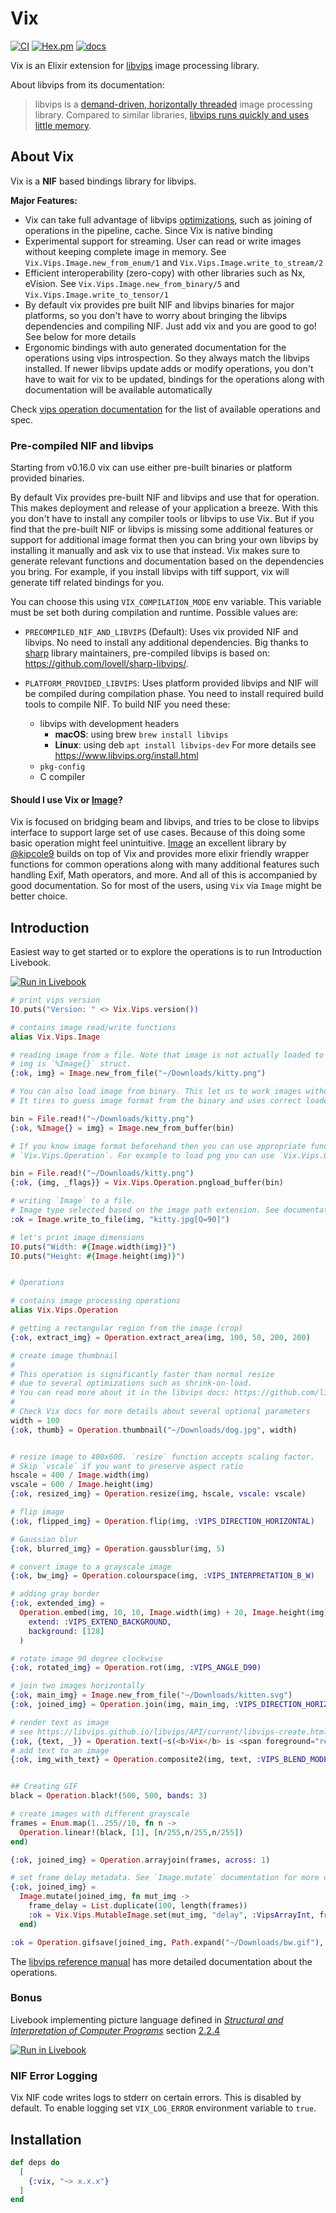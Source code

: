 # Vix

[![CI](https://github.com/akash-akya/vix/actions/workflows/ci.yaml/badge.svg)](https://github.com/akash-akya/vix/actions/workflows/ci.yaml)
[![Hex.pm](https://img.shields.io/hexpm/v/vix.svg)](https://hex.pm/packages/vix)
[![docs](https://img.shields.io/badge/docs-hexpm-blue.svg)](https://hexdocs.pm/vix/)

Vix is an Elixir extension for [libvips](https://libvips.github.io/libvips/) image processing library.

About libvips from its documentation:

> libvips is a [demand-driven, horizontally threaded](https://github.com/libvips/libvips/wiki/Why-is-libvips-quick) image processing library. Compared to similar libraries, [libvips runs quickly and uses little memory](https://github.com/libvips/libvips/wiki/Speed-and-memory-use).

## About Vix

Vix is a **NIF** based bindings library for libvips.

**Major Features:**

* Vix can take full advantage of libvips [optimizations](https://libvips.github.io/libvips/API/current/How-it-works.md.html), such as joining of operations in the pipeline, cache. Since Vix is native binding
* Experimental support for streaming. User can read or write images without keeping complete image in memory. See `Vix.Vips.Image.new_from_enum/1` and `Vix.Vips.Image.write_to_stream/2`
* Efficient interoperability (zero-copy) with other libraries such as Nx, eVision. See `Vix.Vips.Image.new_from_binary/5` and `Vix.Vips.Image.write_to_tensor/1`
* By default vix provides pre built NIF and libvips binaries for major platforms, so you don't have to worry about bringing the libvips dependencies and compiling NIF. Just add vix and you are good to go! See below for more details
* Ergonomic bindings with auto generated documentation for the operations using vips introspection. So they always match the libvips installed. If newer libvips update adds or modify operations, you don't have to wait for vix to be updated, bindings for the operations along with documentation will be available automatically

Check [vips operation documentation](https://hexdocs.pm/vix/Vix.Vips.Operation.html) for the list of available operations and spec.

### Pre-compiled NIF and libvips

Starting from v0.16.0 vix can use either pre-built binaries or platform provided binaries.

By default Vix provides pre-built NIF and libvips and use that for operation. This makes deployment and release of your application a breeze. With this you don't have to install any compiler tools or libvips to use Vix. But if you find that the pre-built NIF or libvips is missing some additional features or support for additional image format then you can bring your own libvips by installing it manually and ask vix to use that instead. Vix makes sure to generate relevant functions and documentation based on the dependencies you bring. For example, if you install libvips with tiff support, vix will generate tiff related bindings for you.

You can choose this using `VIX_COMPILATION_MODE` env variable. This variable must be set both during compilation and runtime. Possible values are:

* `PRECOMPILED_NIF_AND_LIBVIPS` (Default): Uses vix provided NIF and libvips. No need to install any additional dependencies. Big thanks to [sharp](https://github.com/lovell/sharp) library maintainers, pre-compiled libvips is based on: https://github.com/lovell/sharp-libvips/.

* `PLATFORM_PROVIDED_LIBVIPS`: Uses platform provided libvips and NIF will be compiled during compilation phase. You need to install required build tools to compile NIF. To build NIF you need these:

    - libvips with development headers
      * **macOS**: using brew `brew install libvips`
      * **Linux**: using deb `apt install libvips-dev`
      For more details see https://www.libvips.org/install.html
    - `pkg-config`
    - C compiler

#### Should I use Vix or [Image](https://github.com/kipcole9/image)?

Vix is focused on bridging beam and libvips, and tries to be close to libvips interface to support large set of use cases. Because of this doing some basic operation might feel unintuitive. [Image](https://github.com/kipcole9/image) an excellent library by [@kipcole9](https://github.com/kipcole9) builds on top of Vix and provides more elixir friendly wrapper functions for common operations along with many additional features such handling Exif, Math operators, and more. And all of this is accompanied by good documentation. So for most of the users, using `Vix` via `Image` might be better choice.

## Introduction

Easiest way to get started or to explore the operations is to run Introduction Livebook.

[![Run in Livebook](https://livebook.dev/badge/v1/blue.svg)](https://livebook.dev/run?url=https%3A%2F%2Fgithub.com%2Fakash-akya%2Fvix%2Fblob%2Fmaster%2Flivebooks%2Fintroduction.livemd)

```elixir
# print vips version
IO.puts("Version: " <> Vix.Vips.version())

# contains image read/write functions
alias Vix.Vips.Image

# reading image from a file. Note that image is not actually loaded to the memory at this point.
# img is `%Image{}` struct.
{:ok, img} = Image.new_from_file("~/Downloads/kitty.png")

# You can also load image from binary. This let us to work images without touching file system.
# It tires to guess image format from the binary and uses correct loader.

bin = File.read!("~/Downloads/kitty.png")
{:ok, %Image{} = img} = Image.new_from_buffer(bin)

# If you know image format beforehand then you can use appropriate function from
# `Vix.Vips.Operation`. For example to load png you can use `Vix.Vips.Operation.pngload_buffer/2`.

bin = File.read!("~/Downloads/kitty.png")
{:ok, {img, _flags}} = Vix.Vips.Operation.pngload_buffer(bin)

# writing `Image` to a file.
# Image type selected based on the image path extension. See documentation for more options
:ok = Image.write_to_file(img, "kitty.jpg[Q=90]")

# let's print image dimensions
IO.puts("Width: #{Image.width(img)}")
IO.puts("Height: #{Image.height(img)}")


# Operations

# contains image processing operations
alias Vix.Vips.Operation

# getting a rectangular region from the image (crop)
{:ok, extract_img} = Operation.extract_area(img, 100, 50, 200, 200)

# create image thumbnail
#
# This operation is significantly faster than normal resize
# due to several optimizations such as shrink-on-load.
# You can read more about it in the libvips docs: https://github.com/libvips/libvips/wiki/HOWTO----Image-shrinking
#
# Check Vix docs for more details about several optional parameters
width = 100
{:ok, thumb} = Operation.thumbnail("~/Downloads/dog.jpg", width)


# resize image to 400x600. `resize` function accepts scaling factor.
# Skip `vscale` if you want to preserve aspect ratio
hscale = 400 / Image.width(img)
vscale = 600 / Image.height(img)
{:ok, resized_img} = Operation.resize(img, hscale, vscale: vscale)

# flip image
{:ok, flipped_img} = Operation.flip(img, :VIPS_DIRECTION_HORIZONTAL)

# Gaussian blur
{:ok, blurred_img} = Operation.gaussblur(img, 5)

# convert image to a grayscale image
{:ok, bw_img} = Operation.colourspace(img, :VIPS_INTERPRETATION_B_W)

# adding gray border
{:ok, extended_img} =
  Operation.embed(img, 10, 10, Image.width(img) + 20, Image.height(img) + 20,
    extend: :VIPS_EXTEND_BACKGROUND,
    background: [128]
  )

# rotate image 90 degree clockwise
{:ok, rotated_img} = Operation.rot(img, :VIPS_ANGLE_D90)

# join two images horizontally
{:ok, main_img} = Image.new_from_file("~/Downloads/kitten.svg")
{:ok, joined_img} = Operation.join(img, main_img, :VIPS_DIRECTION_HORIZONTAL, expand: true)

# render text as image
# see https://libvips.github.io/libvips/API/current/libvips-create.html#vips-text for more details
{:ok, {text, _}} = Operation.text(~s(<b>Vix</b> is <span foreground="red">awesome!</span>), dpi: 300, rgba: true)
# add text to an image
{:ok, img_with_text} = Operation.composite2(img, text, :VIPS_BLEND_MODE_OVER, x: 50, y: 20)


## Creating GIF
black = Operation.black!(500, 500, bands: 3)

# create images with different grayscale
frames = Enum.map(1..255//10, fn n ->
  Operation.linear!(black, [1], [n/255,n/255,n/255])
end)

{:ok, joined_img} = Operation.arrayjoin(frames, across: 1)

# set frame delay metadata. See `Image.mutate` documentation for more details
{:ok, joined_img} =
  Image.mutate(joined_img, fn mut_img ->
    frame_delay = List.duplicate(100, length(frames))
    :ok = Vix.Vips.MutableImage.set(mut_img, "delay", :VipsArrayInt, frame_delay)
  end)

:ok = Operation.gifsave(joined_img, Path.expand("~/Downloads/bw.gif"), "page-height": 500)
```

The [libvips reference manual](https://libvips.github.io/libvips/API/current/) has more detailed documentation about the operations.

### Bonus

Livebook implementing picture language defined in [*Structural and Interpretation of Computer Programs*](https://mitpress.mit.edu/sites/default/files/sicp/index.html) section [2.2.4](https://mitpress.mit.edu/sites/default/files/sicp/full-text/book/book-Z-H-15.html#%_sec_2.2.4)

[![Run in Livebook](https://livebook.dev/badge/v1/blue.svg)](https://livebook.dev/run?url=https%3A%2F%2Fgithub.com%2Fakash-akya%2Fvix%2Fblob%2Fmaster%2Flivebooks%2Fpicture-language.livemd)

### NIF Error Logging

Vix NIF code writes logs to stderr on certain errors. This is disabled by default. To enable logging set `VIX_LOG_ERROR` environment variable to `true`.


## Installation

```elixir
def deps do
  [
    {:vix, "~> x.x.x"}
  ]
end
```

